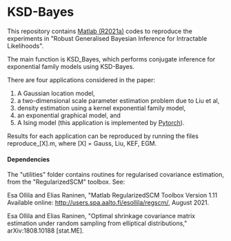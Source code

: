 # KSD-Bayes

This repository contains [Matlab (R2021a)](https://uk.mathworks.com/products/new_products/release2021a.html) codes to reproduce the experiments in "Robust Generalised Bayesian Inference for Intractable Likelihoods".

The main function is KSD_Bayes, which performs conjugate inference for exponential family models using KSD-Bayes. 

There are four applications considered in the paper: 

1. A Gaussian location model, 
2. a two-dimensional scale parameter estimation problem due to Liu et al, 
3. density estimation using a kernel exponential family model, 
4. an exponential graphical model, and
5. A Ising model (this application is implemented by [Pytorch](https://pytorch.org)).

Results for each application can be reproduced by running the files reproduce_[X].m, where [X] = Gauss, Liu, KEF, EGM.


#### Dependencies

The "utilities" folder contains routines for regularised covariance estimation, from the "RegularizedSCM" toolbox. See:

Esa Ollila and Elias Raninen, "Matlab RegularizedSCM Toolbox Version 1.11 Available online: http://users.spa.aalto.fi/esollila/regscm/, August 2021.

Esa Ollila and Elias Raninen, "Optimal shrinkage covariance matrix estimation under random sampling from elliptical distributions," arXiv:1808.10188 [stat.ME].
